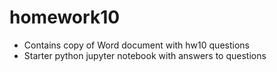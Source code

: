 # homework10

- Contains copy of Word document with hw10 questions
- Starter python jupyter notebook with answers to questions
